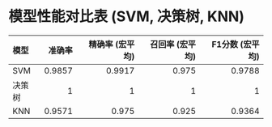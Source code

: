 # 模型性能对比表 (SVM, 决策树, KNN)

| 模型   |   准确率 |   精确率 (宏平均) |   召回率 (宏平均) |   F1分数 (宏平均) |
|:-------|---------:|------------------:|------------------:|------------------:|
| SVM    |   0.9857 |            0.9917 |             0.975 |            0.9788 |
| 决策树 |   1      |            1      |             1     |            1      |
| KNN    |   0.9571 |            0.975  |             0.925 |            0.9364 |